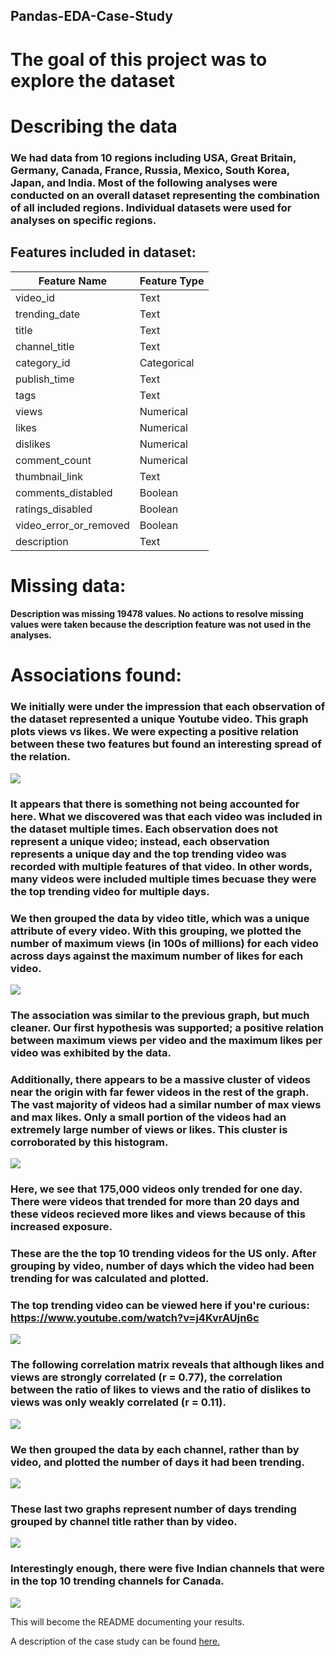 ## Pandas-EDA-Case-Study

# The goal of this project was to explore the dataset

# Describing the data

### We had data from 10 regions including USA, Great Britain, Germany, Canada, France, Russia, Mexico, South Korea, Japan, and India. Most of the following analyses were conducted on an overall dataset representing the combination of all included regions. Individual datasets were used for analyses on specific regions.

## Features included in dataset:

Feature Name | Feature Type
------------ | -------------
video_id | Text
trending_date | Text
title | Text
channel_title | Text
category_id | Categorical
publish_time | Text
tags | Text
views | Numerical
likes | Numerical
dislikes | Numerical
comment_count | Numerical
thumbnail_link | Text
comments_distabled | Boolean
ratings_disabled | Boolean
video_error_or_removed | Boolean
description | Text

# Missing data:

#### Description was missing 19478 values. No actions to resolve missing values were taken because the description feature was not used in the analyses.

# Associations found:

### We initially were under the impression that each observation of the dataset represented a unique Youtube video. This graph plots views vs likes. We were expecting a positive relation between these two features but found an interesting spread of the relation.

![](images/image3.png)

### It appears that there is something not being accounted for here. What we discovered was that each video was included in the dataset multiple times. Each observation does not represent a unique video; instead, each observation represents a unique day and the top trending video was recorded with multiple features of that video. In other words, many videos were included multiple times becuase they were the top trending video for multiple days.

### We then grouped the data by video title, which was a unique attribute of every video. With this grouping, we plotted the number of maximum views (in 100s of millions) for each video across days against the maximum number of likes for each video.

![](images/image2.png)

### The association was similar to the previous graph, but much cleaner. Our first hypothesis was supported; a positive relation between maximum views per video and the maximum likes per video was exhibited by the data.

### Additionally, there appears to be a massive cluster of videos near the origin with far fewer videos in the rest of the graph. The vast majority of videos had a similar number of max views and max likes. Only a small portion of the videos had an extremely large number of views or likes. This cluster is corroborated by this histogram.

![](images/image6.png)

### Here, we see that 175,000 videos only trended for one day. There were videos that trended for more than 20 days and these videos recieved more likes and views because of this increased exposure.

### These are the the top 10 trending videos for the US only. After grouping by video, number of days which the video had been trending for was calculated and plotted.
### The top trending video can be viewed here if you're curious: https://www.youtube.com/watch?v=j4KvrAUjn6c

![](images/image1.png)

### The following correlation matrix reveals that although likes and views are strongly correlated (r = 0.77), the correlation between the ratio of likes to views and the ratio of dislikes to views was only weakly correlated (r = 0.11).

![](images/image.png)

### We then grouped the data by each channel, rather than by video, and plotted the number of days it had been trending.

![](images/image5.png)

### These last two graphs represent number of days trending grouped by channel title rather than by video.

![](images/image7.png)

### Interestingly enough, there were five Indian channels that were in the top 10 trending channels for Canada.

![](images/image8.png)








This will become the README documenting your results.  

A description of the case study can be found [here.](case_study_description.md)
